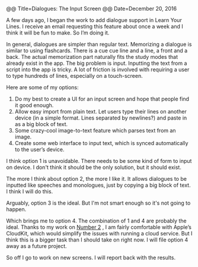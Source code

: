 @@ Title=Dialogues: The Input Screen
@@ Date=December 20, 2016

A few days ago, I began the work to add dialogue support in Learn Your Lines.  I receive an email requesting this feature about once a week and I think it will be fun to make. So I’m doing it. 

In general, dialogues are simpler than regular text.  Memorizing a dialogue is similar to using flashcards. There is a cue cue line and a line, a front and a back.  The actual memorization part naturally fits the study modes that already exist in the app. The big problem is input.  Inputting the text from a script into the app is tricky. A lot of friction is involved with requiring a user to type hundreds of lines, especially on a touch-screen. 

Here are some of my options:
1. Do my best to create a UI for an input screen and hope that people find it good enough.
2. Allow easy import from plain text. Let users type their lines on another device (in a simple format. Lines separated by newlines?) and paste in as a big block of text.
3. Some crazy-cool image-to-text feature which parses text from an image.
4. Create some web interface to input text, which is synced automatically to the user’s device. 

I think option 1 is unavoidable. There needs to be some kind of form to input on device. I don't think it should be the only solution, but it should exist. 

The more I think about option 2, the more I like it. It allows dialogues to be inputted like speeches and monologues, just by copying a big block of text.  I think I will do this. 

Arguably, option 3 is the ideal. But I'm not smart enough so it's not going to happen. 

Which brings me to option 4.  The combination of 1 and 4 are probably the ideal. Thanks to my work on [Number 2](http://www.thecope.net/2016/11/1/LetUsPoop) , I am fairly comfortable with Apple’s CloudKit, which would simplify the issues with running a cloud service. But I think this is a bigger task than I should take on right now. I will file option 4 away as a future project. 

So off I go to work on new screens. I will report back with the results. 
